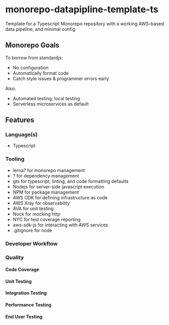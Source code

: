 # monorepo-datapipline-template-ts
Template for a Typescript Monorepo repository with a working AWS-based data pipeline, and minimal config

## Monorepo Goals
To borrow from standardjs:
* No configuration
* Automatically format code
* Catch style issues & programmer errors early

Also:
* Automated testing; local testing
* Serverless microservices as default

## Features

### Language(s)
* Typescript

### Tooling
* lerna? for monorepo management
* ? for dependency management
* gts for typescript, linting, and code formatting defaults
* Nodejs for server-side javascript execution
* NPM for package management
* AWS CDK for defining infrastructure as code
* AWS Xray for observability
* AVA for unit testing
* Nock for mocking http
* NYC for test coverage reporting
* aws-sdk-js for interacting with AWS services
* .gitignore for node

### Developer Workflow


### Quality

#### Code Coverage

#### Unit Testing

#### Integration Testing

#### Performance Testing

#### End User Testing
